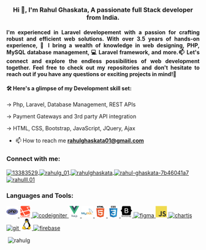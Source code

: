 <h3 align="center">Hi 👋, I'm Rahul Ghaskata, A passionate full Stack developer from India.</h3>
<h4 style="text-align:justify;">I'm experienced in Laravel developement with a passion for crafting robust and efficient web solutions. With over 3.5 years of hands-on experience, 🚀 I bring a wealth of knowledge in web designing, PHP, MySQL database management, 💻 Laravel framework, and more.📫 Let's connect and explore the endless possibilities of web development together. Feel free to check out my repositories and don't hesitate to reach out if you have any questions or exciting projects in mind!🚀 </h4>

<h4 align="left"> 🛠️ Here's a glimpse of my Development skill set: </h4>
<p> -> Php, Laravel, Database Management, REST APIs </p>
<p> -> Payment Gateways and 3rd party API integration </p>
<p> -> HTML, CSS, Bootstrap, JavaScript, JQuery, Ajax </p>

- 📫 How to reach me **rahulghaskata01@gmail.com**

<h3 align="left">Connect with me:</h3>
<p align="left">
  <a href="https://stackoverflow.com/users/13383529" target="blank">
     <img align="center" src="https://raw.githubusercontent.com/rahuldkjain/github-profile-readme-generator/master/src/images/icons/Social/stack-overflow.svg" alt="13383529" height="30" width="30" />
  </a>
  <a href="https://discord.gg/rahulg_01" target="blank">
     <img align="center" src="https://raw.githubusercontent.com/rahuldkjain/github-profile-readme-generator/master/src/images/icons/Social/discord.svg" alt="rahulg_01" height="30" width="30" />
  </a>
  <a href="https://codepen.io/rahulghaskata" target="blank">
     <img align="center" src="https://raw.githubusercontent.com/rahuldkjain/github-profile-readme-generator/master/src/images/icons/Social/codepen.svg" alt="rahulghaskata" height="30" width="30" />
  </a>
  <a href="https://linkedin.com/in/rahul-ghaskata-7b46041a7" target="blank">
     <img align="center" src="https://raw.githubusercontent.com/rahuldkjain/github-profile-readme-generator/master/src/images/icons/Social/linked-in-alt.svg" alt="rahul-ghaskata-7b46041a7" height="30" width="30" />
  </a>
  <a href="https://instagram.com/rahulll.01" target="blank">
     <img align="center" src="https://raw.githubusercontent.com/rahuldkjain/github-profile-readme-generator/master/src/images/icons/Social/instagram.svg" alt="rahulll.01" height="30" width="30" />
  </a>
</p>

<h3 align="left">Languages and Tools:</h3>
<p align="left"> 
  <a href="https://www.php.net" target="_blank" rel="noreferrer"> 
     <img src="https://raw.githubusercontent.com/devicons/devicon/master/icons/php/php-original.svg" alt="php" width="30" height="30"/> 
  </a> 
  <a href="https://laravel.com/" target="_blank" rel="noreferrer"> 
     <img src="https://raw.githubusercontent.com/devicons/devicon/master/icons/laravel/laravel-plain-wordmark.svg" alt="laravel" width="30" height="30"/> 
  </a>
  <a href="https://codeigniter.com" target="_blank" rel="noreferrer"> 
    <img src="https://cdn.worldvectorlogo.com/logos/codeigniter.svg" alt="codeigniter" width="30" height="30"/> 
  </a> 
  <a href="https://vuejs.org/" target="_blank" rel="noreferrer"> 
     <img src="https://raw.githubusercontent.com/devicons/devicon/master/icons/vuejs/vuejs-original-wordmark.svg" alt="vuejs" width="30" height="30"/> 
  </a>
  <a href="https://www.mysql.com/" target="_blank" rel="noreferrer"> 
     <img src="https://raw.githubusercontent.com/devicons/devicon/master/icons/mysql/mysql-original-wordmark.svg" alt="mysql" width="30" height="30"/> 
  </a> 
  <a href="https://www.w3.org/html/" target="_blank" rel="noreferrer"> 
     <img src="https://raw.githubusercontent.com/devicons/devicon/master/icons/html5/html5-original-wordmark.svg" alt="html5" width="30" height="30"/> 
  </a> 
  <a href="https://www.w3schools.com/css/" target="_blank" rel="noreferrer"> 
    <img src="https://raw.githubusercontent.com/devicons/devicon/master/icons/css3/css3-original-wordmark.svg" alt="css3" width="30" height="30"/> 
  </a> 
  <a href="https://getbootstrap.com" target="_blank" rel="noreferrer"> 
    <img src="https://raw.githubusercontent.com/devicons/devicon/master/icons/bootstrap/bootstrap-plain-wordmark.svg" alt="bootstrap" width="30" height="30"/> 
  </a> 
  <a href="https://www.figma.com/" target="_blank" rel="noreferrer"> 
    <img src="https://www.vectorlogo.zone/logos/figma/figma-icon.svg" alt="figma" width="30" height="30"/> 
  </a> 
  <a href="https://developer.mozilla.org/en-US/docs/Web/JavaScript" target="_blank" rel="noreferrer"> 
     <img src="https://raw.githubusercontent.com/devicons/devicon/master/icons/javascript/javascript-original.svg" alt="javascript" width="30" height="30"/> 
  </a> 
  <a href="https://www.chartjs.org" target="_blank" rel="noreferrer"> 
    <img src="https://www.chartjs.org/media/logo-title.svg" alt="chartjs" width="30" height="30"/> 
  </a> 
  <a href="https://git-scm.com/" target="_blank" rel="noreferrer"> 
    <img src="https://www.vectorlogo.zone/logos/git-scm/git-scm-icon.svg" alt="git" width="30" height="30"/> 
  </a> 
  <a href="https://www.linux.org/" target="_blank" rel="noreferrer"> 
     <img src="https://raw.githubusercontent.com/devicons/devicon/master/icons/linux/linux-original.svg" alt="linux" width="30" height="30"/> 
  </a> 
  <a href="https://firebase.google.com/" target="_blank" rel="noreferrer"> 
    <img src="https://www.vectorlogo.zone/logos/firebase/firebase-icon.svg" alt="firebase" width="30" height="30"/> 
  </a> 
<!--   
  <a href="https://www.postgresql.org" target="_blank" rel="noreferrer"> 
     <img src="https://raw.githubusercontent.com/devicons/devicon/master/icons/postgresql/postgresql-original-wordmark.svg" alt="postgresql" width="30" height="30"/> 
  </a> 
  <a href="https://dotnet.microsoft.com/" target="_blank" rel="noreferrer"> 
    <img src="https://raw.githubusercontent.com/devicons/devicon/master/icons/dot-net/dot-net-original-wordmark.svg" alt="dotnet" width="30" height="30"/> 
  </a> 
  <a href="https://reactjs.org/" target="_blank" rel="noreferrer"> 
     <img src="https://raw.githubusercontent.com/devicons/devicon/master/icons/react/react-original-wordmark.svg" alt="react" width="30" height="30"/> 
  </a>  
-->
</p>

<p>&nbsp;<img align="center" src="https://github-readme-stats.vercel.app/api?username=rahulg&show_icons=true&locale=en" alt="rahulg" /></p>
